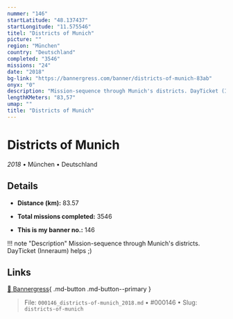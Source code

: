 ```yaml
---
nummer: "146"
startLatitude: "48.137437"
startLongitude: "11.575546"
titel: "Districts of Munich"
picture: ""
region: "München"
country: "Deutschland"
completed: "3546"
missions: "24"
date: "2018"
bg-link: "https://bannergress.com/banner/districts-of-munich-83ab"
onyx: "0"
description: "Mission-sequence through Munich's districts. DayTicket (Inneraum) helps ;)"
lengthKMeters: "83,57"
umap: ""
title: "Districts of Munich"
---
```

# Districts of Munich

*2018* • München • Deutschland



## Details
- **Distance (km):** 83.57

- **Total missions completed:** 3546
- **This is my banner no.:** 146


!!! note "Description"
    Mission-sequence through Munich's districts. DayTicket (Inneraum) helps ;)



## Links
[🔗 Bannergress](https://bannergress.com/banner/districts-of-munich-83ab){ .md-button .md-button--primary }



> File: `000146_districts-of-munich_2018.md` • #000146 • Slug: `districts-of-munich`
